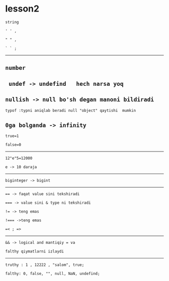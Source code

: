 # lesson2
``` 
string 

' ' ,

" " ,

` ` ;
```
----------

``
 number
``
----------

`` 
 undef -> undefind  
 hech narsa yoq
``
----------

``
nullish -> null
bo'sh degan manoni bildiradi
``
----------
``
typof :typni aniqlab beradi
null "object" qaytishi  mumkin
``

```0ga bolganda -> infinity```
----------
```
true=1

false=0
```
----------

```
12"e"5=12000

e -> 10 daraja
```
----------

``````
biginteger -> bigint
``````
----------

```
== -> faqat value sini tekshiradi

=== -> value sini & type ni tekshiradi

!= -> teng emas

!=== ->teng emas

=< ; =>
```
--------
```
&& -> logical and mantiqiy = va

falthy qiymatlarni izlaydi

```
----------
```
truthy : 1 , 12222 , "salom", true;

falthy: 0, false, "", null, NaN, undefind;
```